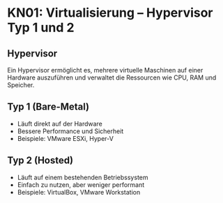 # KN01: Virtualisierung – Hypervisor Typ 1 und 2

## Hypervisor
Ein Hypervisor ermöglicht es, mehrere virtuelle Maschinen auf einer Hardware auszuführen und verwaltet die Ressourcen wie CPU, RAM und Speicher.

## Typ 1 (Bare-Metal)
- Läuft direkt auf der Hardware  
- Bessere Performance und Sicherheit  
- Beispiele: VMware ESXi, Hyper-V  

## Typ 2 (Hosted)
- Läuft auf einem bestehenden Betriebssystem  
- Einfach zu nutzen, aber weniger performant  
- Beispiele: VirtualBox, VMware Workstation  
